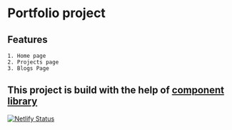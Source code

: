# Portfolio project

## Features

    1. Home page
    2. Projects page
    3. Blogs Page

## This project is build with the help of [component library](https://component-library04.netlify.app/)

[![Netlify Status](https://api.netlify.com/api/v1/badges/a09c0e49-95b3-4e33-ac54-41760adec979/deploy-status)](https://app.netlify.com/sites/rohanmathur/deploys)
